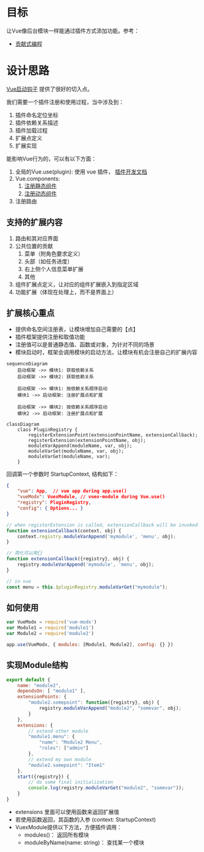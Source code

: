 # 目标

让Vue像后台模块一样能通过插件方式添加功能。参考：

* [贡献式编程](https://blog.csdn.net/kmtong/article/details/39022525)


# 设计思路

[Vue启动钩子](https://cn.vuejs.org/v2/guide/instance.html#%E5%AE%9E%E4%BE%8B%E7%94%9F%E5%91%BD%E5%91%A8%E6%9C%9F%E9%92%A9%E5%AD%90)
提供了很好的切入点。

我们需要一个插件注册和使用过程，当中涉及到：

1. 插件命名定位坐标
2. 插件依赖关系描述
3. 插件加载过程
4. 扩展点定义
5. 扩展实现


能影响Vue行为的，可以有以下方面：

1. 全局的Vue.use(plugin): 使用 vue 插件， [插件开发文档](https://cn.vuejs.org/v2/guide/plugins.html)
2. Vue.components: 
   1. [注册静态组件](https://cn.vuejs.org/v2/guide/components-registration.html)
   2. [注册动态组件](https://cn.vuejs.org/v2/guide/components-dynamic-async.html)
3. 注册路由


## 支持的扩展内容

1. 路由和其对应界面
2. 公共位置的贡献
   1. 菜单（附角色要求定义）
   2. 头部（如任务进度）
   3. 右上侧个人信息菜单扩展
   4. 其他
3. 组件扩展点定义，让对应的组件扩展嵌入到指定区域
4. 功能扩展（体现在处理上，而不是界面上）


## 扩展核心重点

* 提供命名空间注册表，让模块增加自己需要的【点】
* 插件框架提供注册和取值功能
* 注册值可以是普通静态值、函数或对象，为针对不同的场景
* 模块启动时，框架会调用模块的启动方法，让模块有机会注册自己的扩展内容


```mermaid
sequenceDiagram
    启动框架 ->> 模块1: 获取依赖关系
    启动框架 ->> 模块2: 获取依赖关系

    启动框架 ->> 模块1: 按依赖关系顺序启动
    模块1 ->> 启动框架: 注册扩展点和扩展

    启动框架 ->> 模块2: 按依赖关系顺序启动
    模块2 ->> 启动框架: 注册扩展点和扩展

```


```mermaid
classDiagram
    class PluginRegistry {
        registerExtensionPoint(extensionPointName, extensionCallback);
        registerExtension(extensionPointName, obj);
        moduleVarAppend(moduleName, var, obj);
        moduleVarSet(moduleName, var, obj);
        moduleVarGet(moduleName, var);
    }
```

回调第一个参数时 StartupContext, 结构如下：

```json
{
    "vue": App,  // vue app during app.use()
    "vueModx": VuexModule, // vuex-module during Vue.use()
    "registry": PluginRegistry,
    "config": { Options... }
}
```

```js
// when registerExtension is called, extensionCallback will be invoked
function extensionCallback(context, obj) {
    context.registry.moduleVarAppend('mymodule', 'menu', obj);
}
```

```js
// 简化可以用{}
function extensionCallback({registry}, obj) {
    registry.moduleVarAppend('mymodule', 'menu', obj);
}
```

```js
// in vue
const menu = this.$pluginRegistry.moduleVarGet("mymodule");
```

## 如何使用

```js
var VueModx = require('vue-modx')
var Module1 = require('module1')
var Module2 = require('module2')

app.use(VueModx, { modules: [Module1, Module2], config: {} })
```

## 实现Module结构

```js
export default {
    name: "module2",
    dependsOn: [ "module1" ],
    extensionPoints: {
        "module2.somepoint": function({registry}, obj) {
            registry.moduleVarAppend("module2", "somevar", obj);
        }
    },
    extensions: {
        // extend other module
        "module1.menu": {
            "name": "Module2 Menu",
            "roles": ["admin"]
        },
        // extend my own module
        "module2.somepoint": "Item1"
    },
    start({registry}) {
        // do some final initialization
        console.log(registry.moduleVarGet("module2", "somevar"));
    }
}
```

* extensions 里面可以使用函数来返回扩展值
* 若使用函数返回，其函数的入参 (context: StartupContext)
* VuexModule提供以下方法，方便插件调用：
  * modules()： 返回所有模块
  * moduleByName(name: string)： 查找某一个模块
